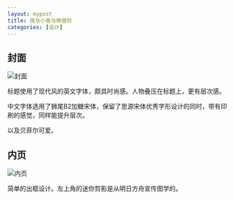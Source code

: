 ```yaml
---
layout: mypost
title: 夜与小兽与唤兽铃
categories: [设计]
---
```

## 封面

![封面](fenmian.png)

标题使用了现代风的英文字体，颇具时尚感。人物叠压在标题上，更有层次感。

中文字体选用了狮尾B2加糖宋体，保留了思源宋体优秀字形设计的同时，带有印刷的感觉，同样能提升层次。

以及贝菲尔可爱。


## 内页

![内页](neiye.png)

简单的出框设计。左上角的迷你剪影是从明日方舟宣传图学的。



